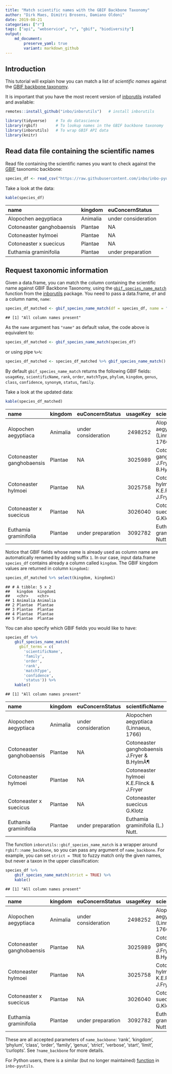```yaml
---
title: "Match scientific names with the GBIF Backbone Taxonomy"
author: "Dirk Maes, Dimitri Brosens, Damiano Oldoni"
date: 2019-08-21
categories: ["r"]
tags: ["api", "webservice", "r", "gbif", "biodiversity"]
output: 
    md_document:
        preserve_yaml: true
        variant: markdown_github
---
```


Introduction
------------

This tutorial will explain how you can match a list of *scientific
names* against the [GBIF backbone
taxonomy](https://www.gbif.org/species/search?dataset_key=d7dddbf4-2cf0-4f39-9b2a-bb099caae36c&advanced=1).

It is important that you have the most recent version of
[inborutils](https://inbo.github.io/inborutils/) installed and
available:

``` r
remotes::install_github("inbo/inborutils")   # install inborutils
```

``` r
library(tidyverse)    # To do datascience
library(rgbif)        # To lookup names in the GBIF backbone taxonomy
library(inborutils)   # To wrap GBIF API data
library(knitr)
```

Read data file containing the scientific names
----------------------------------------------

Read file containing the scientific names you want to check against the
[GBIF](https://www.gbif.org/species/search?q=) taxonomic backbone:

``` r
species_df <- read_csv("https://raw.githubusercontent.com/inbo/inbo-pyutils/master/gbif/gbif_name_match/sample.csv", trim_ws = TRUE, col_types = cols())
```

Take a look at the data:

``` r
kable(species_df)
```

| name                      | kingdom  | euConcernStatus     |
|:--------------------------|:---------|:--------------------|
| Alopochen aegyptiaca      | Animalia | under consideration |
| Cotoneaster ganghobaensis | Plantae  | NA                  |
| Cotoneaster hylmoei       | Plantae  | NA                  |
| Cotoneaster x suecicus    | Plantae  | NA                  |
| Euthamia graminifolia     | Plantae  | under preparation   |

Request taxonomic information
-----------------------------

Given a data.frame, you can match the column containing the scientific
name against GBIF Backbone Taxonomy, using the
[`gbif_species_name_match`](https://inbo.github.io/inborutils/reference/gbif_species_name_match.html)
function from the [inborutils](https://inbo.github.io/inborutils/)
package. You need to pass a data.frame, `df` and a column name, `name`:

``` r
species_df_matched <- gbif_species_name_match(df = species_df, name = "name")
```

    ## [1] "All column names present"

As the `name` argument has `"name"` as default value, the code above is
equivalent to:

``` r
species_df_matched <- gbif_species_name_match(species_df)
```

or using pipe `%>%`:

``` r
species_df_matched <- species_df_matched %>% gbif_species_name_match()
```

By default `gbif_species_name_match` returns the following GBIF fields:
`usageKey`, `scientificName`, `rank`, `order`, `matchType`, `phylum`,
`kingdom`, `genus`, `class`, `confidence`, `synonym`, `status`,
`family`.

Take a look at the updated data:

``` r
kable(species_df_matched)
```

| name                      | kingdom  | euConcernStatus     |  usageKey| scientificName                               | rank    | order        | matchType | phylum       | kingdom1 | genus       | class         |  confidence| synonym | status   | family     |
|:--------------------------|:---------|:--------------------|---------:|:---------------------------------------------|:--------|:-------------|:----------|:-------------|:---------|:------------|:--------------|-----------:|:--------|:---------|:-----------|
| Alopochen aegyptiaca      | Animalia | under consideration |   2498252| Alopochen aegyptiaca (Linnaeus, 1766)        | SPECIES | Anseriformes | EXACT     | Chordata     | Animalia | Alopochen   | Aves          |          98| FALSE   | ACCEPTED | Anatidae   |
| Cotoneaster ganghobaensis | Plantae  | NA                  |   3025989| Cotoneaster ganghobaensis J.Fryer & B.HylmÃ¶ | SPECIES | Rosales      | EXACT     | Tracheophyta | Plantae  | Cotoneaster | Magnoliopsida |          98| FALSE   | ACCEPTED | Rosaceae   |
| Cotoneaster hylmoei       | Plantae  | NA                  |   3025758| Cotoneaster hylmoei K.E.Flinck & J.Fryer     | SPECIES | Rosales      | EXACT     | Tracheophyta | Plantae  | Cotoneaster | Magnoliopsida |          98| FALSE   | ACCEPTED | Rosaceae   |
| Cotoneaster x suecicus    | Plantae  | NA                  |   3026040| Cotoneaster suecicus G.Klotz                 | SPECIES | Rosales      | EXACT     | Tracheophyta | Plantae  | Cotoneaster | Magnoliopsida |          98| FALSE   | ACCEPTED | Rosaceae   |
| Euthamia graminifolia     | Plantae  | under preparation   |   3092782| Euthamia graminifolia (L.) Nutt.             | SPECIES | Asterales    | EXACT     | Tracheophyta | Plantae  | Euthamia    | Magnoliopsida |          98| FALSE   | ACCEPTED | Asteraceae |

Notice that GBIF fields whose name is already used as column name are
automatically renamed by adding suffix `1`. In our case, input
data.frame `species_df` contains already a column called `kingdom`. The
GBIF kingdom values are returned in column `kingdom1`:

``` r
species_df_matched %>% select(kingdom, kingdom1)
```

    ## # A tibble: 5 x 2
    ##   kingdom  kingdom1
    ##   <chr>    <chr>   
    ## 1 Animalia Animalia
    ## 2 Plantae  Plantae 
    ## 3 Plantae  Plantae 
    ## 4 Plantae  Plantae 
    ## 5 Plantae  Plantae

You can also specify which GBIF fields you would like to have:

``` r
species_df %>% 
    gbif_species_name_match(
      gbif_terms = c(
        'scientificName', 
        'family',
        'order',
        'rank',
        'matchType',
        'confidence',
        'status')) %>%
    kable()
```

    ## [1] "All column names present"

| name                      | kingdom  | euConcernStatus     | scientificName                               | family     | order        | rank    | matchType |  confidence| status   |
|:--------------------------|:---------|:--------------------|:---------------------------------------------|:-----------|:-------------|:--------|:----------|-----------:|:---------|
| Alopochen aegyptiaca      | Animalia | under consideration | Alopochen aegyptiaca (Linnaeus, 1766)        | Anatidae   | Anseriformes | SPECIES | EXACT     |          98| ACCEPTED |
| Cotoneaster ganghobaensis | Plantae  | NA                  | Cotoneaster ganghobaensis J.Fryer & B.HylmÃ¶ | Rosaceae   | Rosales      | SPECIES | EXACT     |          98| ACCEPTED |
| Cotoneaster hylmoei       | Plantae  | NA                  | Cotoneaster hylmoei K.E.Flinck & J.Fryer     | Rosaceae   | Rosales      | SPECIES | EXACT     |          98| ACCEPTED |
| Cotoneaster x suecicus    | Plantae  | NA                  | Cotoneaster suecicus G.Klotz                 | Rosaceae   | Rosales      | SPECIES | EXACT     |          98| ACCEPTED |
| Euthamia graminifolia     | Plantae  | under preparation   | Euthamia graminifolia (L.) Nutt.             | Asteraceae | Asterales    | SPECIES | EXACT     |          98| ACCEPTED |

The function `inborutils::gbif_species_name_match` is a wrapper around
`rgbif::name_backbone`, so you can pass any argument of `name_backbone`.
For example, you can set `strict = TRUE` to fuzzy match only the given
names, but never a taxon in the upper classification:

``` r
species_df %>% 
    gbif_species_name_match(strict = TRUE) %>%
    kable()
```

    ## [1] "All column names present"

| name                      | kingdom  | euConcernStatus     |  usageKey| scientificName                               | rank    | order        | matchType | phylum       | kingdom1 | genus       | class         |  confidence| synonym | status   | family     |
|:--------------------------|:---------|:--------------------|---------:|:---------------------------------------------|:--------|:-------------|:----------|:-------------|:---------|:------------|:--------------|-----------:|:--------|:---------|:-----------|
| Alopochen aegyptiaca      | Animalia | under consideration |   2498252| Alopochen aegyptiaca (Linnaeus, 1766)        | SPECIES | Anseriformes | EXACT     | Chordata     | Animalia | Alopochen   | Aves          |          99| FALSE   | ACCEPTED | Anatidae   |
| Cotoneaster ganghobaensis | Plantae  | NA                  |   3025989| Cotoneaster ganghobaensis J.Fryer & B.HylmÃ¶ | SPECIES | Rosales      | EXACT     | Tracheophyta | Plantae  | Cotoneaster | Magnoliopsida |          99| FALSE   | ACCEPTED | Rosaceae   |
| Cotoneaster hylmoei       | Plantae  | NA                  |   3025758| Cotoneaster hylmoei K.E.Flinck & J.Fryer     | SPECIES | Rosales      | EXACT     | Tracheophyta | Plantae  | Cotoneaster | Magnoliopsida |          99| FALSE   | ACCEPTED | Rosaceae   |
| Cotoneaster x suecicus    | Plantae  | NA                  |   3026040| Cotoneaster suecicus G.Klotz                 | SPECIES | Rosales      | EXACT     | Tracheophyta | Plantae  | Cotoneaster | Magnoliopsida |          99| FALSE   | ACCEPTED | Rosaceae   |
| Euthamia graminifolia     | Plantae  | under preparation   |   3092782| Euthamia graminifolia (L.) Nutt.             | SPECIES | Asterales    | EXACT     | Tracheophyta | Plantae  | Euthamia    | Magnoliopsida |          98| FALSE   | ACCEPTED | Asteraceae |

These are all accepted parameters of `name_backbone`: ‘rank’, ‘kingdom’,
‘phylum’, ‘class’, ‘order’, ‘family’, ‘genus’, ‘strict’, ‘verbose’,
‘start’, ‘limit’, ‘curlopts’. See `?name_backbone` for more details.

For Python users, there is a similar (but no longer maintained)
[function](https://github.com/inbo/inbo-pyutils/tree/master/gbif/gbif_name_match)
in `inbo-pyutils`.
